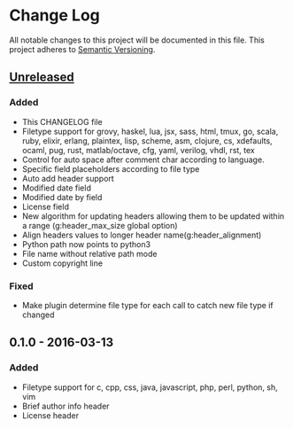 # Change Log
All notable changes to this project will be documented in this file.
This project adheres to [Semantic Versioning](http://semver.org/).

## [Unreleased]
### Added
- This CHANGELOG file
- Filetype support for grovy, haskel, lua, jsx,  sass, html, tmux, go, scala, ruby, elixir, erlang, plaintex, lisp, scheme, asm, clojure, cs, xdefaults, ocaml, pug, rust, matlab/octave, cfg, yaml, verilog, vhdl, rst, tex
- Control for auto space after comment char according to language.
- Specific field placeholders according to file type
- Auto add header support
- Modified date field
- Modified date by field
- License field
- New algorithm for updating headers allowing them to be updated within a range (g:header_max_size global option)
- Align headers values to longer header name(g:header_alignment)
- Python path now points to python3
- File name without relative path mode
- Custom copyright line

### Fixed
- Make plugin determine file type for each call to catch new file type if changed

## 0.1.0 - 2016-03-13
### Added
- Filetype support for c, cpp, css, java, javascript, php, perl, python, sh, vim
- Brief author info header
- License header

[Unreleased]: https://github.com/alpertuna/vim-header/compare/v0.1.0...HEAD
